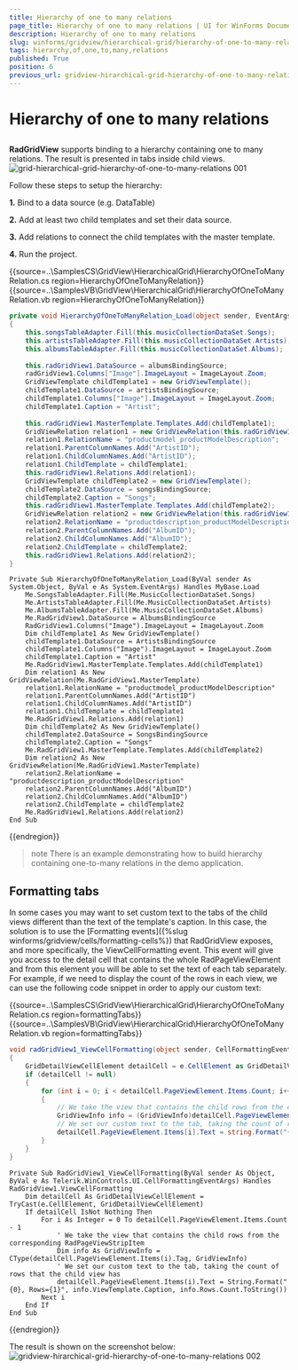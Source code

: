 ```yaml
---
title: Hierarchy of one to many relations
page_title: Hierarchy of one to many relations | UI for WinForms Documentation
description: Hierarchy of one to many relations
slug: winforms/gridview/hierarchical-grid/hierarchy-of-one-to-many-relations
tags: hierarchy,of,one,to,many,relations
published: True
position: 6
previous_url: gridview-hirarchical-grid-hierarchy-of-one-to-many-relations
---
```


# Hierarchy of one to many relations



## 

__RadGridView__ supports binding to a hierarchy containing one to many relations. The result is presented in tabs inside child views.<br>![grid-hierarchical-grid-hierarchy-of-one-to-many-relations 001](images/grid-hierarchical-grid-hierarchy-of-one-to-many-relations001.png)

Follow these steps to setup the hierarchy:

__1.__ Bind to a data source (e.g. DataTable)

__2.__ Add at least two child templates and set their data source.

__3.__ Add relations to connect the child templates with the master template.

__4.__ Run the project.

{{source=..\SamplesCS\GridView\HierarchicalGrid\HierarchyOfOneToManyRelation.cs region=HierarchyOfOneToManyRelation}} 
{{source=..\SamplesVB\GridView\HierarchicalGrid\HierarchyOfOneToManyRelation.vb region=HierarchyOfOneToManyRelation}} 

````C#
private void HierarchyOfOneToManyRelation_Load(object sender, EventArgs e)
{
    this.songsTableAdapter.Fill(this.musicCollectionDataSet.Songs);
    this.artistsTableAdapter.Fill(this.musicCollectionDataSet.Artists);
    this.albumsTableAdapter.Fill(this.musicCollectionDataSet.Albums);
   
    this.radGridView1.DataSource = albumsBindingSource;
    radGridView1.Columns["Image"].ImageLayout = ImageLayout.Zoom;
    GridViewTemplate childTemplate1 = new GridViewTemplate();
    childTemplate1.DataSource = artistsBindingSource;
    childTemplate1.Columns["Image"].ImageLayout = ImageLayout.Zoom;
    childTemplate1.Caption = "Artist";
    
    this.radGridView1.MasterTemplate.Templates.Add(childTemplate1);
    GridViewRelation relation1 = new GridViewRelation(this.radGridView1.MasterTemplate);
    relation1.RelationName = "productmodel_productModelDescription";
    relation1.ParentColumnNames.Add("ArtistID");
    relation1.ChildColumnNames.Add("ArtistID");
    relation1.ChildTemplate = childTemplate1;
    this.radGridView1.Relations.Add(relation1);
    GridViewTemplate childTemplate2 = new GridViewTemplate();
    childTemplate2.DataSource = songsBindingSource;
    childTemplate2.Caption = "Songs";
    this.radGridView1.MasterTemplate.Templates.Add(childTemplate2);
    GridViewRelation relation2 = new GridViewRelation(this.radGridView1.MasterTemplate);
    relation2.RelationName = "productdescription_productModelDescription";
    relation2.ParentColumnNames.Add("AlbumID");
    relation2.ChildColumnNames.Add("AlbumID");
    relation2.ChildTemplate = childTemplate2;
    this.radGridView1.Relations.Add(relation2);
}

````
````VB.NET
Private Sub HierarchyOfOneToManyRelation_Load(ByVal sender As System.Object, ByVal e As System.EventArgs) Handles MyBase.Load
    Me.SongsTableAdapter.Fill(Me.MusicCollectionDataSet.Songs)
    Me.ArtistsTableAdapter.Fill(Me.MusicCollectionDataSet.Artists)
    Me.AlbumsTableAdapter.Fill(Me.MusicCollectionDataSet.Albums)
    Me.RadGridView1.DataSource = AlbumsBindingSource
    RadGridView1.Columns("Image").ImageLayout = ImageLayout.Zoom
    Dim childTemplate1 As New GridViewTemplate()
    childTemplate1.DataSource = ArtistsBindingSource
    childTemplate1.Columns("Image").ImageLayout = ImageLayout.Zoom
    childTemplate1.Caption = "Artist"
    Me.RadGridView1.MasterTemplate.Templates.Add(childTemplate1)
    Dim relation1 As New GridViewRelation(Me.RadGridView1.MasterTemplate)
    relation1.RelationName = "productmodel_productModelDescription"
    relation1.ParentColumnNames.Add("ArtistID")
    relation1.ChildColumnNames.Add("ArtistID")
    relation1.ChildTemplate = childTemplate1
    Me.RadGridView1.Relations.Add(relation1)
    Dim childTemplate2 As New GridViewTemplate()
    childTemplate2.DataSource = SongsBindingSource
    childTemplate2.Caption = "Songs"
    Me.RadGridView1.MasterTemplate.Templates.Add(childTemplate2)
    Dim relation2 As New GridViewRelation(Me.RadGridView1.MasterTemplate)
    relation2.RelationName = "productdescription_productModelDescription"
    relation2.ParentColumnNames.Add("AlbumID")
    relation2.ChildColumnNames.Add("AlbumID")
    relation2.ChildTemplate = childTemplate2
    Me.RadGridView1.Relations.Add(relation2)
End Sub

````

{{endregion}} 
>note There is an example demonstrating how to build hierarchy containing one-to-many relations in the demo application.
>


## Formatting tabs

In some cases you may want to set custom text to the tabs of the child views different than the text of the template's caption. In this case, the solution is to use the [Formatting events]({%slug winforms/gridview/cells/formatting-cells%}) that RadGridView exposes, and more specifically, the ViewCellFormatting event. This event will give you access to the detail cell that contains the whole RadPageViewElement and from this element you will be able to set the text of each tab separately. For example, if we need to display the count of the rows in each view, we can use the following code snippet in order to apply our custom text:

{{source=..\SamplesCS\GridView\HierarchicalGrid\HierarchyOfOneToManyRelation.cs region=formattingTabs}} 
{{source=..\SamplesVB\GridView\HierarchicalGrid\HierarchyOfOneToManyRelation.vb region=formattingTabs}} 

````C#
void radGridView1_ViewCellFormatting(object sender, CellFormattingEventArgs e)
{
    GridDetailViewCellElement detailCell = e.CellElement as GridDetailViewCellElement;
    if (detailCell != null)
    {
        for (int i = 0; i < detailCell.PageViewElement.Items.Count; i++)
        {
            // We take the view that contains the child rows from the corresponding RadPageViewStripItem
            GridViewInfo info = (GridViewInfo)detailCell.PageViewElement.Items[i].Tag;
            // We set our custom text to the tab, taking the count of rows that the child view has
            detailCell.PageViewElement.Items[i].Text = string.Format("{0}, Rows={1}", info.ViewTemplate.Caption, info.Rows.Count.ToString());
        }
    }
}

````
````VB.NET
Private Sub RadGridView1_ViewCellFormatting(ByVal sender As Object, ByVal e As Telerik.WinControls.UI.CellFormattingEventArgs) Handles RadGridView1.ViewCellFormatting
    Dim detailCell As GridDetailViewCellElement = TryCast(e.CellElement, GridDetailViewCellElement)
    If detailCell IsNot Nothing Then
        For i As Integer = 0 To detailCell.PageViewElement.Items.Count - 1
            ' We take the view that contains the child rows from the corresponding RadPageViewStripItem
            Dim info As GridViewInfo = CType(detailCell.PageViewElement.Items(i).Tag, GridViewInfo)
            ' We set our custom text to the tab, taking the count of rows that the child view has
            detailCell.PageViewElement.Items(i).Text = String.Format("{0}, Rows={1}", info.ViewTemplate.Caption, info.Rows.Count.ToString())
        Next i
    End If
End Sub

````

{{endregion}} 

The result is shown on the screenshot below:<br>![gridview-hirarchical-grid-hierarchy-of-one-to-many-relations 002](images/gridview-hirarchical-grid-hierarchy-of-one-to-many-relations002.png)
